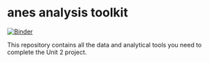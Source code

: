 # anes analysis toolkit

[![Binder](https://mybinder.org/badge_logo.svg)](https://mybinder.org/v2/gh/jbartonthomas/anes_2016/master?filepath=anes_2019_analysis.ipynb)


This repository contains all the data and analytical tools you need to complete the Unit 2 project. 
